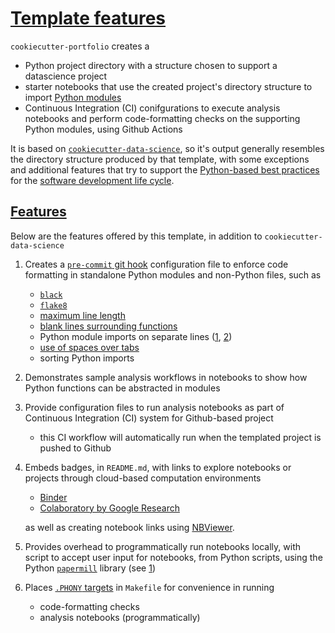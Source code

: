 # [Template features](#template-features)

`cookiecutter-portfolio` creates a
- Python project directory with a structure chosen to support a datascience project
- starter notebooks that use the created project's directory structure to import [Python modules](https://docs.python.org/3/tutorial/modules.html)
- Continuous Integration (CI) conifgurations to execute analysis notebooks and perform code-formatting checks on the supporting Python modules, using Github Actions

It is based on [`cookiecutter-data-science`](https://github.com/drivendata/cookiecutter-data-science/blob/master/README.md#the-resulting-directory-structure), so it's output generally resembles the directory structure produced by that template, with some exceptions and additional features that try to support the [Python-based best practices](https://python.g-node.org/python-summerschool-2011/_media/materials/best_practices/haenel-best-practices-2011-09-standrews.pdf) for the [software development life cycle](https://www.devteam.space/blog/what-is-software-development-lifecycle-and-what-you-plan-for/#5).

## [Features](#features)

Below are the features offered by this template, in addition to `cookiecutter-data-science`
1. Creates a [`pre-commit` git hook](https://githooks.com/) configuration file to enforce code formatting in standalone Python modules and non-Python files, such as
   - [`black`](https://black.readthedocs.io/en/stable/)
   - [`flake8`](https://flake8.pycqa.org/en/latest/)
   - [maximum line length](https://www.python.org/dev/peps/pep-0008/#maximum-line-length)
   - [blank lines surrounding functions](https://www.python.org/dev/peps/pep-0008/#blank-lines)
   - Python module imports on separate lines ([1](https://www.python.org/dev/peps/pep-0008/#imports), [2](http://google.github.io/styleguide/pyguide.html#313-imports-formatting))
   - [use of spaces over tabs](https://www.python.org/dev/peps/pep-0008/#tabs-or-spaces)
   - sorting Python imports
2. Demonstrates sample analysis workflows in notebooks to show how Python functions can be abstracted in modules
3. Provide configuration files to run analysis notebooks as part of Continuous Integration (CI) system for Github-based project
   - this CI workflow will automatically run when the templated project is pushed to Github
4. Embeds badges, in `README.md`, with links to explore notebooks or projects through cloud-based computation environments
   - [Binder](https://mybinder.readthedocs.io/en/latest/index.html)
   - [Colaboratory by Google Research](https://research.google.com/colaboratory/faq.html)

   as well as creating notebook links using [NBViewer](https://nbviewer.jupyter.org/faq#what-is-nbviewerjupyterorg).
5. Provides overhead to programmatically run notebooks locally, with script to accept user input for notebooks, from Python scripts, using the Python [`papermill`](https://papermill.readthedocs.io/en/latest/) library (see [1](https://blog.goodaudience.com/inside-netflixs-notebook-driven-architecture-aedded32145e))
6. Places [`.PHONY` targets](https://ftp.gnu.org/old-gnu/Manuals/make-3.79.1/html_node/make_34.html) in `Makefile` for convenience in running
   - code-formatting checks
   - analysis notebooks (programmatically)
